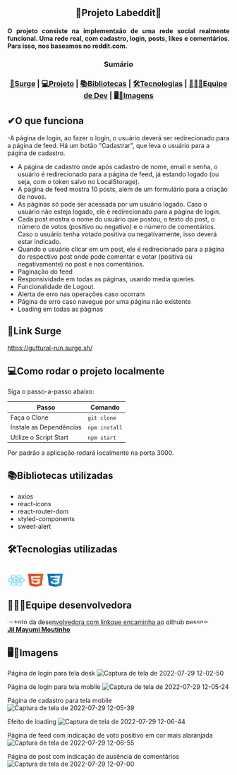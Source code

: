 <h2 align="center">🤖Projeto Labeddit🤖 </h2>

<h4 align="justify">
O projeto consiste na implementaão de uma rede social realmente funcional. Uma rede real, com cadastro, login, posts, likes e comentários. Para isso, nos baseamos no reddit.com. 
<h4/>

<h3 align="center"> Sumário  </h3>

<h3 align="center"> 

[🔗Surge](#link-surge) | [💻Projeto](#como-rodar-o-projeto-localmente) | [📚Bibliotecas](#bibliotecas-utilizadas) | 
[🛠️Tecnologias](#tecnologias-utilizadas) | [👩🏻‍💻Equipe de Dev](#equipe-desenvolvedora) | [🖥️📱Imagens](#imagens) 

<h3/>

## ✔O que funciona
-A página de login, ao fazer o login, o usuário deverá ser redirecionado para a página de feed. Há um botão "Cadastrar", que leva o usuário para a página de cadastro.
- A página de cadastro onde após cadastro de nome, email e senha, o usuário é redirecionado para a página de feed, já estando logado (ou seja, com o token salvo no LocalStorage).
- A página de feed mostra 10 posts, além de um formulário para a criação de novos. 
- As páginas só pode ser acessada por um usuário logado. Caso o usuário não esteja logado, ele é redirecionado para a página de login.
- Cada post mostra o nome do usuário que postou, o texto do post, o número de votos (positivo ou negativo) e o número de comentários. Caso o usuário tenha votado positiva ou negativamente, isso deverá estar indicado.
- Quando o usuário clicar em um post, ele é redirecionado para a página do respectivo post onde pode comentar e votar (positiva ou negativamente) no post e nos comentários.
- Paginação do feed
- Responsividade em todas as páginas, usando media queries.
- Funcionalidade de Logout.
- Alerta de erro nas operações caso ocorram
- Página de erro caso navegue por uma página não existente
- Loading em todas as páginas

## 🔗Link Surge
https://guttural-run.surge.sh/

## 💻Como rodar o projeto localmente
Siga o passo-a-passo abaixo:

| Passo                     | Comando            |
| ------------------------- | ------------------ |
| Faça o Clone              | `git clone`        |
| Instale as Dependências   | `npm install`      |
| Utilize o Script Start    | `npm start`        |

Por padrão a aplicação rodará localmente na porta 3000.

## 📚Bibliotecas utilizadas
- axios
- react-icons
- react-router-dom
- styled-components
- sweet-alert

## 🛠Tecnologias utilizadas
 <div style="display: inline_block"><br>
  <img align="center" alt="React" height="30" width="40" src="https://raw.githubusercontent.com/devicons/devicon/master/icons/react/react-original.svg">
  <img align="center" alt="HTML" height="30" width="40" src="https://raw.githubusercontent.com/devicons/devicon/master/icons/html5/html5-original.svg">
  <img align="center" alt="CSS" height="30" width="40" src="https://raw.githubusercontent.com/devicons/devicon/master/icons/css3/css3-original.svg">
  </div>

## 👩🏻‍💻Equipe desenvolvedora 
<a href="https://github.com/JilMayumiMoutinho"><img style="border-radius: 50%;" src="https://avatars.githubusercontent.com/u/104766367?v=4" width="100px;" alt="Foto da desenvolvedora com linkque encaminha ao github pessoal"/><br /><b>Jil Mayumi Moutinho</b></a>

## 🖥📱Imagens
 Página de login para tela desk
![Captura de tela de 2022-07-29 12-02-50](https://user-images.githubusercontent.com/104766367/181831880-393cec7a-9cdb-4e8c-aa91-11241b07580a.png)

 Página de login para tela mobile
![Captura de tela de 2022-07-29 12-05-24](https://user-images.githubusercontent.com/104766367/181831069-eeaa2a0f-f572-405c-8457-bf04829e2dc8.png)

 Página de cadastro para tela mobile
![Captura de tela de 2022-07-29 12-05-39](https://user-images.githubusercontent.com/104766367/181831073-9fcc3ddc-dd71-4342-a7f3-8a0f9ce66670.png)
 
 Efeito de loading
![Captura de tela de 2022-07-29 12-06-44](https://user-images.githubusercontent.com/104766367/181831074-10d56f54-6493-4c99-bf46-bf0934737753.png)
 
 Página de feed com indicação de voto positivo em cor mais alaranjada
![Captura de tela de 2022-07-29 12-06-55](https://user-images.githubusercontent.com/104766367/181831075-f73e1ed2-2d2d-4258-b990-406d8fbfa539.png)
 
 Página de post com indicação de ausência de comentários
![Captura de tela de 2022-07-29 12-07-00](https://user-images.githubusercontent.com/104766367/181831078-1cd08ae5-7c3d-4b7f-85fc-d75ccc8a2ad2.png)

